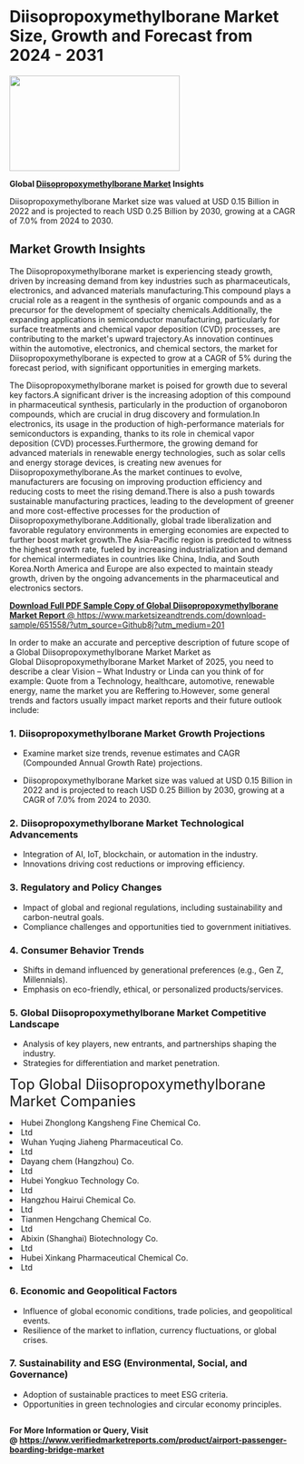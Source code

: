<H1>Diisopropoxymethylborane Market Size, Growth and Forecast from 2024 - 2031</H1><img class="aligncenter size-medium wp-image-584254" src="https://thirdeyenews.in/wp-content/uploads/2024/09/Global-Market-Research-300x168.jpeg" alt="" width="300" height="168" /><p><strong>Global&nbsp;<a href="https://www.marketsizeandtrends.com/download-sample/651558/?utm_source=Github8j?utm_medium=201">Diisopropoxymethylborane Market</a> Insights</strong></p><p>Diisopropoxymethylborane Market size was valued at USD 0.15 Billion in 2022 and is projected to reach USD 0.25 Billion by 2030, growing at a CAGR of 7.0% from 2024 to 2030.</p><p><h2>Market Growth Insights</h2> <p>The Diisopropoxymethylborane market is experiencing steady growth, driven by increasing demand from key industries such as pharmaceuticals, electronics, and advanced materials manufacturing.This compound plays a crucial role as a reagent in the synthesis of organic compounds and as a precursor for the development of specialty chemicals.Additionally, the expanding applications in semiconductor manufacturing, particularly for surface treatments and chemical vapor deposition (CVD) processes, are contributing to the market's upward trajectory.As innovation continues within the automotive, electronics, and chemical sectors, the market for Diisopropoxymethylborane is expected to grow at a CAGR of 5% during the forecast period, with significant opportunities in emerging markets.</p> <p><a href="download-sample-link"></a></p> <p>The Diisopropoxymethylborane market is poised for growth due to several key factors.A significant driver is the increasing adoption of this compound in pharmaceutical synthesis, particularly in the production of organoboron compounds, which are crucial in drug discovery and formulation.In electronics, its usage in the production of high-performance materials for semiconductors is expanding, thanks to its role in chemical vapor deposition (CVD) processes.Furthermore, the growing demand for advanced materials in renewable energy technologies, such as solar cells and energy storage devices, is creating new avenues for Diisopropoxymethylborane.As the market continues to evolve, manufacturers are focusing on improving production efficiency and reducing costs to meet the rising demand.There is also a push towards sustainable manufacturing practices, leading to the development of greener and more cost-effective processes for the production of Diisopropoxymethylborane.Additionally, global trade liberalization and favorable regulatory environments in emerging economies are expected to further boost market growth.The Asia-Pacific region is predicted to witness the highest growth rate, fueled by increasing industrialization and demand for chemical intermediates in countries like China, India, and South Korea.North America and Europe are also expected to maintain steady growth, driven by the ongoing advancements in the pharmaceutical and electronics sectors.</p> <p><a href="get-more-link"></p><p><span class=""><strong>Download Full PDF Sample Copy of Global Diisopropoxymethylborane Market Report</strong> @ <a href="https://www.marketsizeandtrends.com/download-sample/651558/?utm_source=Github8j?utm_medium=201" target="_blank">https://www.marketsizeandtrends.com/download-sample/651558/?utm_source=Github8j?utm_medium=201</a></span></p><p>In order to make an accurate and perceptive description of future scope of a Global&nbsp;Diisopropoxymethylborane Market Market as Global&nbsp;Diisopropoxymethylborane Market Market of 2025, you need to describe a clear Vision &ndash; What Industry or Linda can you think of for example: Quote from a Technology, healthcare, automotive, renewable energy, name the market you are Reffering to.However, some general trends and factors usually impact market reports and their future outlook include:</p><h3>1.&nbsp;<strong>Diisopropoxymethylborane Market Growth Projections</strong></h3><ul><li>Examine market size trends, revenue estimates and CAGR (Compounded Annual Growth Rate) projections.</li><li><p>Diisopropoxymethylborane Market size was valued at USD 0.15 Billion in 2022 and is projected to reach USD 0.25 Billion by 2030, growing at a CAGR of 7.0% from 2024 to 2030.</p></li></ul><h3>2.&nbsp;<strong>Diisopropoxymethylborane Market Technological Advancements</strong></h3><ul><li>Integration of AI, IoT, blockchain, or automation in the industry.</li><li>Innovations driving cost reductions or improving efficiency.</li></ul><h3>3.&nbsp;<strong>Regulatory and Policy Changes</strong></h3><ul><li>Impact of global and regional regulations, including sustainability and carbon-neutral goals.</li><li>Compliance challenges and opportunities tied to government initiatives.</li></ul><h3>4.&nbsp;<strong>Consumer Behavior Trends</strong></h3><ul><li>Shifts in demand influenced by generational preferences (e.g., Gen Z, Millennials).</li><li>Emphasis on eco-friendly, ethical, or personalized products/services.</li></ul><h3>5.&nbsp;<strong>Global Diisopropoxymethylborane Market Competitive Landscape</strong></h3><ul><li>Analysis of key players, new entrants, and partnerships shaping the industry.</li><li>Strategies for differentiation and market penetration.</li></ul><p data-pm-slice="1 1 []"><span style="color: inherit; font-family: inherit; font-size: 25px;">Top Global Diisopropoxymethylborane Market Companies</span></p><div class="" data-test-id=""><p><li>Hubei Zhonglong Kangsheng Fine Chemical Co.</li><li> Ltd</li><li> Wuhan Yuqing Jiaheng Pharmaceutical Co.</li><li> Ltd</li><li> Dayang chem (Hangzhou) Co.</li><li> Ltd</li><li> Hubei Yongkuo Technology Co.</li><li>Ltd</li><li> Hangzhou Hairui Chemical Co.</li><li> Ltd</li><li> Tianmen Hengchang Chemical Co.</li><li> Ltd</li><li> Abixin (Shanghai) Biotechnology Co.</li><li> Ltd</li><li> Hubei Xinkang Pharmaceutical Chemical Co.</li><li>Ltd</li></p></div><h3>6.&nbsp;<strong>Economic and Geopolitical Factors</strong></h3><ul><li>Influence of global economic conditions, trade policies, and geopolitical events.</li><li>Resilience of the market to inflation, currency fluctuations, or global crises.</li></ul><h3>7.&nbsp;<strong>Sustainability and ESG (Environmental, Social, and Governance)</strong></h3><ul><li>Adoption of sustainable practices to meet ESG criteria.</li><li>Opportunities in green technologies and circular economy principles.</li></ul><h2><strong style="font-size: 14px;">For More Information or Query, Visit @&nbsp;</strong><a style="background-color: #ffffff; font-size: 14px;" href="https://www.marketsizeandtrends.com/report/diisopropoxymethylborane-market/" target="_blank">https://www.verifiedmarketreports.com/product/airport-passenger-boarding-bridge-market</a></h2>